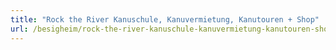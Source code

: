 ```yaml
---
title: "Rock the River Kanuschule, Kanuvermietung, Kanutouren + Shop"
url: /besigheim/rock-the-river-kanuschule-kanuvermietung-kanutouren-shop/
---
```


